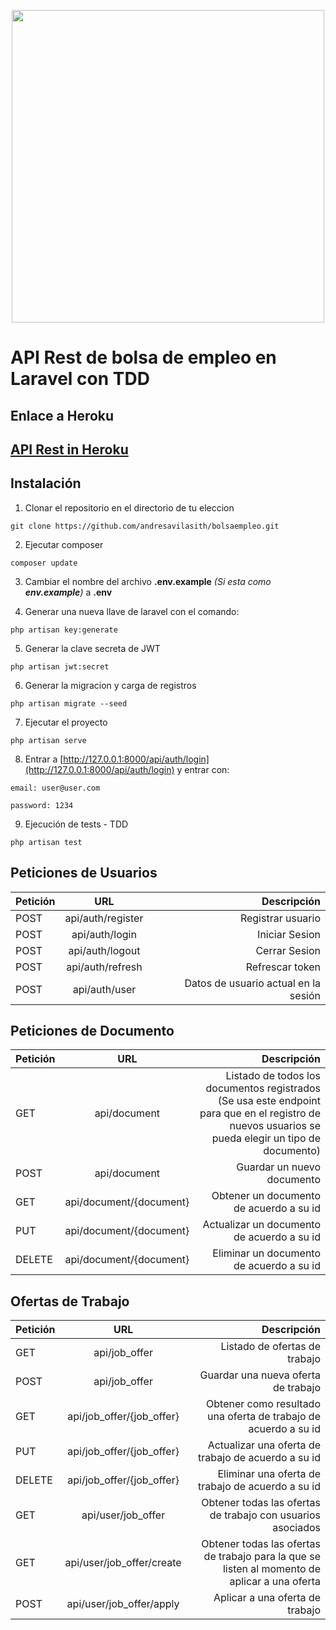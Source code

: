 <p align="center"><a href="https://laravel.com" target="_blank"><img src="https://raw.githubusercontent.com/laravel/art/master/logo-lockup/5%20SVG/2%20CMYK/1%20Full%20Color/laravel-logolockup-cmyk-red.svg" width="500"></a></p>



# API Rest de bolsa de empleo en Laravel con TDD

## Enlace a Heroku


## [API Rest in Heroku](https://frozen-garden-70878.herokuapp.com/) 

## Instalación

1. Clonar el repositorio en el directorio de tu eleccion
```
git clone https://github.com/andresavilasith/bolsaempleo.git
```
2. Ejecutar composer  
```
composer update
```
3. Cambiar el nombre del archivo **.env.example** _(Si esta como **env.example**)_ a **.env**

4. Generar una nueva llave de laravel con el comando:
```
php artisan key:generate
```
5. Generar la clave secreta de JWT
```
php artisan jwt:secret
``````

6. Generar la migracion y carga de registros
```
php artisan migrate --seed
``````
7. Ejecutar el proyecto
```
php artisan serve
``````
8. Entrar a [http://127.0.0.1:8000/api/auth/login](http://127.0.0.1:8000/api/auth/login) y entrar con:
```
email: user@user.com
``````
```
password: 1234
``````
9. Ejecución de tests - TDD
```
php artisan test
``````



## Peticiones de Usuarios

|  Petición  |      URL      |  Descripción |
|----------|:-------------:|------:|
|   POST    |  api/auth/register | Registrar usuario |
|   POST    |  api/auth/login | Iniciar Sesion |
|   POST    |  api/auth/logout | Cerrar Sesion |
|   POST    |  api/auth/refresh | Refrescar token |
|   POST    |  api/auth/user | Datos de usuario actual en la sesión |

## Peticiones de Documento

|  Petición  |      URL      |  Descripción |
|----------|:-------------:|------:|
|   GET     |  api/document | Listado de todos los documentos registrados (Se usa este endpoint para que en el registro de nuevos usuarios se pueda elegir un tipo de documento) |
|   POST    |  api/document | Guardar un nuevo documento |
|   GET     |  api/document/{document} | Obtener un documento de acuerdo a su id |
|   PUT     |  api/document/{document} | Actualizar un documento de acuerdo a su id |
|   DELETE     |  api/document/{document} | Eliminar un documento de acuerdo a su id |

## Ofertas de Trabajo 

|  Petición  |      URL      |  Descripción |
|----------|:-------------:|------:|
|   GET    |  api/job_offer | Listado de ofertas de trabajo |
|   POST   |  api/job_offer | Guardar una nueva oferta de trabajo |
|   GET    |  api/job_offer/{job_offer} | Obtener como resultado una oferta de trabajo de acuerdo a su id  |
|   PUT    |  api/job_offer/{job_offer} | Actualizar una oferta de trabajo de acuerdo a su id  |
|   DELETE    |  api/job_offer/{job_offer} | Eliminar una oferta de trabajo de acuerdo a su id  |
|   GET    |  api/user/job_offer | Obtener todas las ofertas de trabajo con usuarios asociados  |
|   GET    |  api/user/job_offer/create | Obtener todas las ofertas de trabajo para la que se listen al momento de aplicar a una oferta  |
|   POST    |  api/user/job_offer/apply | Aplicar a una oferta de trabajo  |